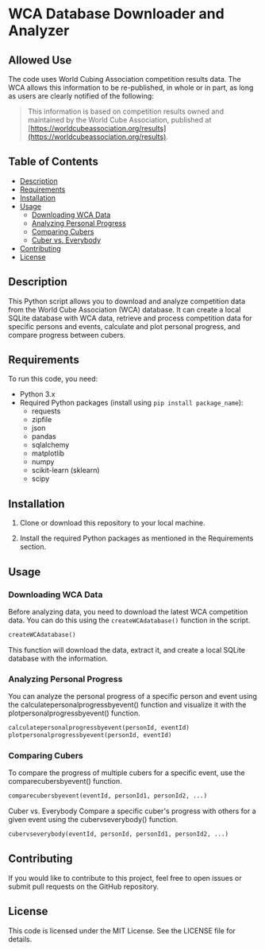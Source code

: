 # WCA Database Downloader and Analyzer

## Allowed Use

The code uses World Cubing Association competition results data. The WCA allows this information to be re-published, in whole or in part, as long as users are clearly notified of the following:

> This information is based on competition results owned and maintained by the
> World Cube Association, published at [https://worldcubeassociation.org/results](https://worldcubeassociation.org/results).

## Table of Contents
- [Description](#description)
- [Requirements](#requirements)
- [Installation](#installation)
- [Usage](#usage)
  - [Downloading WCA Data](#downloading-wca-data)
  - [Analyzing Personal Progress](#analyzing-personal-progress)
  - [Comparing Cubers](#comparing-cubers)
  - [Cuber vs. Everybody](#cuber-vs-everybody)
- [Contributing](#contributing)
- [License](#license)

## Description

This Python script allows you to download and analyze competition data from the World Cube Association (WCA) database. It can create a local SQLite database with WCA data, retrieve and process competition data for specific persons and events, calculate and plot personal progress, and compare progress between cubers.

## Requirements

To run this code, you need:

- Python 3.x
- Required Python packages (install using `pip install package_name`):
  - requests
  - zipfile
  - json
  - pandas
  - sqlalchemy
  - matplotlib
  - numpy
  - scikit-learn (sklearn)
  - scipy

## Installation

1. Clone or download this repository to your local machine.

2. Install the required Python packages as mentioned in the Requirements section.

## Usage

### Downloading WCA Data

Before analyzing data, you need to download the latest WCA competition data. You can do this using the `createWCAdatabase()` function in the script.

```python
createWCAdatabase()
```

This function will download the data, extract it, and create a local SQLite database with the information.

### Analyzing Personal Progress
You can analyze the personal progress of a specific person and event using the calculatepersonalprogressbyevent() function and visualize it with the plotpersonalprogressbyevent() function.

```python
calculatepersonalprogressbyevent(personId, eventId)
plotpersonalprogressbyevent(personId, eventId)
```

### Comparing Cubers
To compare the progress of multiple cubers for a specific event, use the comparecubersbyevent() function.

```python
comparecubersbyevent(eventId, personId1, personId2, ...)
```

Cuber vs. Everybody
Compare a specific cuber's progress with others for a given event using the cubervseverybody() function.

```python
cubervseverybody(eventId, personId, personId1, personId2, ...)
```

## Contributing
If you would like to contribute to this project, feel free to open issues or submit pull requests on the GitHub repository.

## License
This code is licensed under the MIT License. See the LICENSE file for details.
